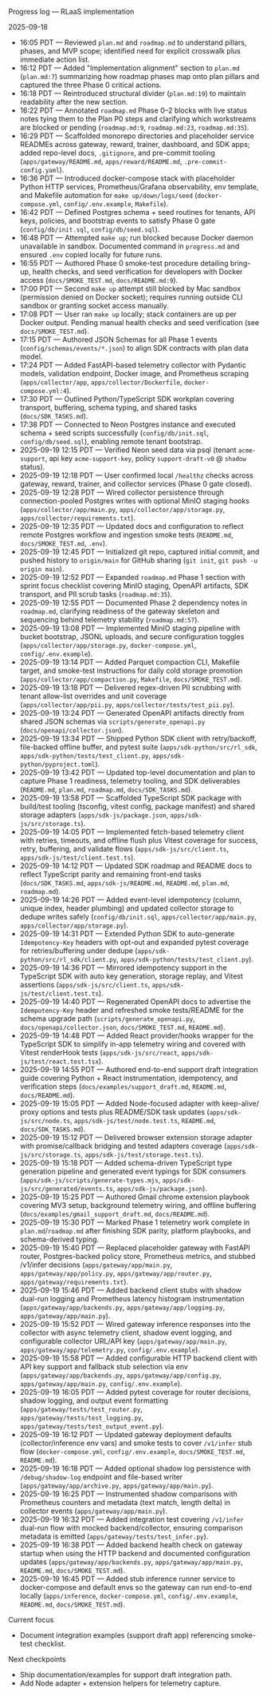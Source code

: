 Progress log — RLaaS implementation

2025-09-18
- 16:05 PDT — Reviewed `plan.md` and `roadmap.md` to understand pillars, phases, and MVP scope; identified need for explicit crosswalk plus immediate action list.
- 16:12 PDT — Added "Implementation alignment" section to `plan.md` (`plan.md:7`) summarizing how roadmap phases map onto plan pillars and captured the three Phase 0 critical actions.
- 16:18 PDT — Reintroduced structural divider (`plan.md:19`) to maintain readability after the new section.
- 16:22 PDT — Annotated `roadmap.md` Phase 0–2 blocks with live status notes tying them to the Plan P0 steps and clarifying which workstreams are blocked or pending (`roadmap.md:9`, `roadmap.md:23`, `roadmap.md:35`).
- 16:29 PDT — Scaffolded monorepo directories and placeholder service READMEs across gateway, reward, trainer, dashboard, and SDK apps; added repo-level docs, `.gitignore`, and pre-commit tooling (`apps/gateway/README.md`, `apps/reward/README.md`, `.pre-commit-config.yaml`).
- 16:36 PDT — Introduced docker-compose stack with placeholder Python HTTP services, Prometheus/Grafana observability, env template, and Makefile automation for `make up/down/logs/seed` (`docker-compose.yml`, `config/.env.example`, `Makefile`).
- 16:42 PDT — Defined Postgres schema + seed routines for tenants, API keys, policies, and bootstrap events to satisfy Phase 0 gate (`config/db/init.sql`, `config/db/seed.sql`).
- 16:48 PDT — Attempted `make up`; run blocked because Docker daemon unavailable in sandbox. Documented command in `progress.md` and ensured `.env` copied locally for future runs.
- 16:55 PDT — Authored Phase 0 smoke-test procedure detailing bring-up, health checks, and seed verification for developers with Docker access (`docs/SMOKE_TEST.md`, `docs/README.md:9`).
- 17:00 PDT — Second `make up` attempt still blocked by Mac sandbox (permission denied on Docker socket); requires running outside CLI sandbox or granting socket access manually.
- 17:08 PDT — User ran `make up` locally; stack containers are up per Docker output. Pending manual health checks and seed verification (see `docs/SMOKE_TEST.md`).
- 17:15 PDT — Authored JSON Schemas for all Phase 1 events (`config/schemas/events/*.json`) to align SDK contracts with plan data model.
- 17:24 PDT — Added FastAPI-based telemetry collector with Pydantic models, validation endpoint, Docker image, and Prometheus scraping (`apps/collector/app`, `apps/collector/Dockerfile`, `docker-compose.yml:4`).
- 17:30 PDT — Outlined Python/TypeScript SDK workplan covering transport, buffering, schema typing, and shared tasks (`docs/SDK_TASKS.md`).
- 17:38 PDT — Connected to Neon Postgres instance and executed schema + seed scripts successfully (`config/db/init.sql`, `config/db/seed.sql`), enabling remote tenant bootstrap.
- 2025-09-19 12:15 PDT — Verified Neon seed data via psql (tenant `acme-support`, api key `acme-support-key`, policy `support-draft-v0` @ `shadow` status).
- 2025-09-19 12:18 PDT — User confirmed local `/healthz` checks across gateway, reward, trainer, and collector services (Phase 0 gate closed).
- 2025-09-19 12:28 PDT — Wired collector persistence through connection-pooled Postgres writes with optional MinIO staging hooks (`apps/collector/app/main.py`, `apps/collector/app/storage.py`, `apps/collector/requirements.txt`).
- 2025-09-19 12:35 PDT — Updated docs and configuration to reflect remote Postgres workflow and ingestion smoke tests (`README.md`, `docs/SMOKE_TEST.md`, `.env`).
- 2025-09-19 12:45 PDT — Initialized git repo, captured initial commit, and pushed history to `origin/main` for GitHub sharing (`git init`, `git push -u origin main`).
- 2025-09-19 12:52 PDT — Expanded `roadmap.md` Phase 1 section with sprint focus checklist covering MinIO staging, OpenAPI artifacts, SDK transport, and PII scrub tasks (`roadmap.md:35`).
- 2025-09-19 12:55 PDT — Documented Phase 2 dependency notes in `roadmap.md`, clarifying readiness of the gateway skeleton and sequencing behind telemetry stability (`roadmap.md:57`).
- 2025-09-19 13:08 PDT — Implemented MinIO staging pipeline with bucket bootstrap, JSONL uploads, and secure configuration toggles (`apps/collector/app/storage.py`, `docker-compose.yml`, `config/.env.example`).
- 2025-09-19 13:14 PDT — Added Parquet compaction CLI, Makefile target, and smoke-test instructions for daily cold storage promotion (`apps/collector/app/compaction.py`, `Makefile`, `docs/SMOKE_TEST.md`).
- 2025-09-19 13:18 PDT — Delivered regex-driven PII scrubbing with tenant allow-list overrides and unit coverage (`apps/collector/app/pii.py`, `apps/collector/tests/test_pii.py`).
- 2025-09-19 13:24 PDT — Generated OpenAPI artifacts directly from shared JSON schemas via `scripts/generate_openapi.py` (`docs/openapi/collector.json`).
- 2025-09-19 13:34 PDT — Shipped Python SDK client with retry/backoff, file-backed offline buffer, and pytest suite (`apps/sdk-python/src/rl_sdk`, `apps/sdk-python/tests/test_client.py`, `apps/sdk-python/pyproject.toml`).
- 2025-09-19 13:42 PDT — Updated top-level documentation and plan to capture Phase 1 readiness, telemetry tooling, and SDK deliverables (`README.md`, `plan.md`, `roadmap.md`, `docs/SDK_TASKS.md`).
- 2025-09-19 13:58 PDT — Scaffolded TypeScript SDK package with build/test tooling (tsconfig, vitest config, package manifest) and shared storage adapters (`apps/sdk-js/package.json`, `apps/sdk-js/src/storage.ts`).
- 2025-09-19 14:05 PDT — Implemented fetch-based telemetry client with retries, timeouts, and offline flush plus Vitest coverage for success, retry, buffering, and validate flows (`apps/sdk-js/src/client.ts`, `apps/sdk-js/test/client.test.ts`).
- 2025-09-19 14:12 PDT — Updated SDK roadmap and README docs to reflect TypeScript parity and remaining front-end tasks (`docs/SDK_TASKS.md`, `apps/sdk-js/README.md`, `README.md`, `plan.md`, `roadmap.md`).
- 2025-09-19 14:26 PDT — Added event-level idempotency (column, unique index, header plumbing) and updated collector storage to dedupe writes safely (`config/db/init.sql`, `apps/collector/app/main.py`, `apps/collector/app/storage.py`).
- 2025-09-19 14:31 PDT — Extended Python SDK to auto-generate `Idempotency-Key` headers with opt-out and expanded pytest coverage for retries/buffering under dedupe (`apps/sdk-python/src/rl_sdk/client.py`, `apps/sdk-python/tests/test_client.py`).
- 2025-09-19 14:36 PDT — Mirrored idempotency support in the TypeScript SDK with auto key generation, storage replay, and Vitest assertions (`apps/sdk-js/src/client.ts`, `apps/sdk-js/test/client.test.ts`).
- 2025-09-19 14:40 PDT — Regenerated OpenAPI docs to advertise the `Idempotency-Key` header and refreshed smoke tests/README for the schema upgrade path (`scripts/generate_openapi.py`, `docs/openapi/collector.json`, `docs/SMOKE_TEST.md`, `README.md`).
- 2025-09-19 14:48 PDT — Added React provider/hooks wrapper for the TypeScript SDK to simplify in-app telemetry wiring and covered with Vitest renderHook tests (`apps/sdk-js/src/react`, `apps/sdk-js/test/react.test.tsx`).
- 2025-09-19 14:55 PDT — Authored end-to-end support draft integration guide covering Python + React instrumentation, idempotency, and verification steps (`docs/examples/support_draft.md`, `README.md`, `docs/README.md`).
- 2025-09-19 15:05 PDT — Added Node-focused adapter with keep-alive/ proxy options and tests plus README/SDK task updates (`apps/sdk-js/src/node.ts`, `apps/sdk-js/test/node.test.ts`, `README.md`, `docs/SDK_TASKS.md`).
- 2025-09-19 15:12 PDT — Delivered browser extension storage adapter with promise/callback bridging and tested adapters coverage (`apps/sdk-js/src/storage.ts`, `apps/sdk-js/test/storage.test.ts`).
- 2025-09-19 15:18 PDT — Added schema-driven TypeScript type generation pipeline and generated event typings for SDK consumers (`apps/sdk-js/scripts/generate-types.mjs`, `apps/sdk-js/src/generated/events.ts`, `apps/sdk-js/package.json`).
- 2025-09-19 15:25 PDT — Authored Gmail chrome extension playbook covering MV3 setup, background telemetry wiring, and offline buffering (`docs/examples/gmail_support_draft.md`, `docs/README.md`).
- 2025-09-19 15:30 PDT — Marked Phase 1 telemetry work complete in `plan.md`/`roadmap.md` after finishing SDK parity, platform playbooks, and schema-derived typing.
- 2025-09-19 15:40 PDT — Replaced placeholder gateway with FastAPI router, Postgres-backed policy store, Prometheus metrics, and stubbed /v1/infer decisions (`apps/gateway/app/main.py`, `apps/gateway/app/policy.py`, `apps/gateway/app/router.py`, `apps/gateway/requirements.txt`).
- 2025-09-19 15:46 PDT — Added backend client stubs with shadow dual-run logging and Prometheus latency histogram instrumentation (`apps/gateway/app/backends.py`, `apps/gateway/app/logging.py`, `apps/gateway/app/main.py`).
- 2025-09-19 15:52 PDT — Wired gateway inference responses into the collector with async telemetry client, shadow event logging, and configurable collector URL/API key (`apps/gateway/app/main.py`, `apps/gateway/app/telemetry.py`, `config/.env.example`).
- 2025-09-19 15:58 PDT — Added configurable HTTP backend client with API key support and fallback stub selection via env (`apps/gateway/app/backends.py`, `apps/gateway/app/config.py`, `apps/gateway/app/main.py`, `config/.env.example`).
- 2025-09-19 16:05 PDT — Added pytest coverage for router decisions, shadow logging, and output event formatting (`apps/gateway/tests/test_router.py`, `apps/gateway/tests/test_logging.py`, `apps/gateway/tests/test_output_event.py`).
- 2025-09-19 16:12 PDT — Updated gateway deployment defaults (collector/inference env vars) and smoke tests to cover `/v1/infer` stub flow (`docker-compose.yml`, `config/.env.example`, `docs/SMOKE_TEST.md`, `README.md`).
- 2025-09-19 16:18 PDT — Added optional shadow log persistence with `/debug/shadow-log` endpoint and file-based writer (`apps/gateway/app/archive.py`, `apps/gateway/app/main.py`).
- 2025-09-19 16:25 PDT — Instrumented shadow comparisons with Prometheus counters and metadata (text match, length delta) in collector events (`apps/gateway/app/main.py`).
- 2025-09-19 16:32 PDT — Added integration test covering `/v1/infer` dual-run flow with mocked backend/collector, ensuring comparison metadata is emitted (`apps/gateway/tests/test_infer.py`).
- 2025-09-19 16:38 PDT — Added backend health check on gateway startup when using the HTTP backend and documented configuration updates (`apps/gateway/app/backends.py`, `apps/gateway/app/main.py`, `README.md`, `docs/SMOKE_TEST.md`).
- 2025-09-19 16:45 PDT — Added stub inference runner service to docker-compose and default envs so the gateway can run end-to-end locally (`apps/inference`, `docker-compose.yml`, `config/.env.example`, `README.md`, `docs/SMOKE_TEST.md`).

Current focus
- Document integration examples (support draft app) referencing smoke-test checklist.

Next checkpoints
- Ship documentation/examples for support draft integration path.
- Add Node adapter + extension helpers for telemetry capture.
